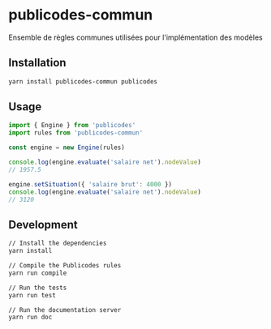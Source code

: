 # publicodes-commun

Ensemble de règles communes utilisées pour l'implémentation des modèles

## Installation

```sh
yarn install publicodes-commun publicodes
```

## Usage

```typescript
import { Engine } from 'publicodes'
import rules from 'publicodes-commun'

const engine = new Engine(rules)

console.log(engine.evaluate('salaire net').nodeValue)
// 1957.5

engine.setSituation({ 'salaire brut': 4000 })
console.log(engine.evaluate('salaire net').nodeValue)
// 3120
```

## Development

```sh
// Install the dependencies
yarn install

// Compile the Publicodes rules
yarn run compile

// Run the tests
yarn run test

// Run the documentation server
yarn run doc
```
